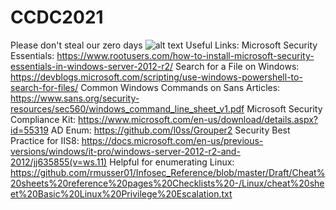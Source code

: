 # CCDC2021
Please don't steal our zero days
![alt text](https://i1.sndcdn.com/avatars-000147386554-i6lxqk-t500x500.jpg)
Useful Links:
Microsoft Security Essentials: https://www.rootusers.com/how-to-install-microsoft-security-essentials-in-windows-server-2012-r2/
Search for a File on Windows: https://devblogs.microsoft.com/scripting/use-windows-powershell-to-search-for-files/
Common Windows Commands on Sans Articles: https://www.sans.org/security-resources/sec560/windows_command_line_sheet_v1.pdf
Microsoft Security Compliance Kit: https://www.microsoft.com/en-us/download/details.aspx?id=55319
AD Enum: https://github.com/l0ss/Grouper2
Security Best Practice for IIS8: https://docs.microsoft.com/en-us/previous-versions/windows/it-pro/windows-server-2012-r2-and-2012/jj635855(v=ws.11)
Helpful for enumerating Linux: https://github.com/rmusser01/Infosec_Reference/blob/master/Draft/Cheat%20sheets%20reference%20pages%20Checklists%20-/Linux/cheat%20sheet%20Basic%20Linux%20Privilege%20Escalation.txt
